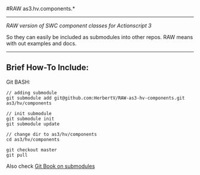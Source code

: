 #RAW as3.hv.components.*

-----------------------------------

*RAW version of SWC component classes for  Actionscript 3*

So they can easily be included as submodules into other repos.
RAW means with out examples and docs.

-----------------------------------


## Brief How-To Include:


Git BASH:

	// adding submodule
	git submodule add git@github.com:HerbertV/RAW-as3-hv-components.git as3/hv/components

	// init submodule
	git submodule init
	git submodule update

	// change dir to as3/hv/components
	cd as3/hv/components
	
	git checkout master
	git pull


Also check [Git Book on submodules](http://book.git-scm.com/5_submodules.html)